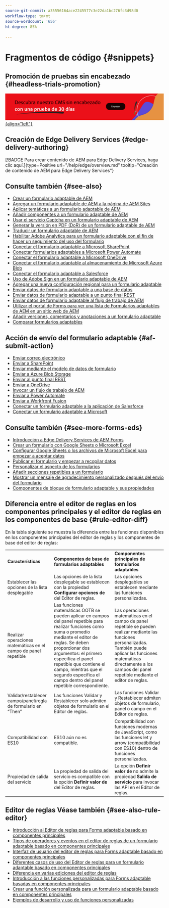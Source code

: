 ```yaml
---
source-git-commit: a35556164ace2245577c3e22da1bc276fc3d98d0
workflow-type: tm+mt
source-wordcount: '656'
ht-degree: 85%

---
```

# Fragmentos de código {#snippets}

## Promoción de pruebas sin encabezado {#headless-trials-promotion}

[![Conozca nuestro CMS sin encabezado con prueba de 30 días](./assets/aem-headless-trial-promo.png){align="left"}](https://commerce.adobe.com/business-trial/sign-up?items%5B0%5D%5Bid%5D=649A1AF5CBC5467A25E84F2561274821&amp;cli=headless_exl_banner_campaign&amp;co=US&amp;lang=en)

## Creación de Edge Delivery Services {#edge-delivery-authoring}

[!BADGE Para crear contenido de AEM para Edge Delivery Services, haga clic aquí.]{type=Positive url="/help/edge/overview.md" tooltip="Creación de contenido de AEM para Edge Delivery Services"}

## Consulte también {#see-also}

* [Crear un formulario adaptable de AEM](/help/forms/creating-adaptive-form-core-components.md)
* [Agregar un formulario adaptable de AEM a la página de AEM Sites](/help/forms/create-or-add-an-adaptive-form-to-aem-sites-page.md)
* [Aplicar temáticas a un formulario adaptable de AEM](/help/forms/using-themes-in-core-components.md)
* [Añadir componentes a un formulario adaptable de AEM](https://experienceleague.adobe.com/docs/experience-manager-core-components/using/adaptive-forms/introduction.html?lang=es#components)
* [Usar el servicio Captcha en un formulario adaptable de AEM](/help/forms/captcha-adaptive-forms-core-components.md)
* [Generar la versión en PDF (DoR) de un formulario adaptable de AEM](/help/forms/generate-document-of-record-core-components.md)
* [Traducir un formulario adaptable de AEM](/help/forms/using-aem-translation-workflow-to-localize-adaptive-forms-core-components.md)
* [Habilitar Adobe Analytics para un formulario adaptable con el fin de hacer un seguimiento del uso del formulario](/help/forms/enable-adobe-analytics-adaptive-form-using-experience-cloud-setup-automation.md)
* [Conectar el formulario adaptable a Microsoft SharePoint](/help/forms/configure-submit-actions-core-components.md#submit-to-sharedrive)
* [Conectar formularios adaptables a Microsoft Power Automate](/help/forms/configure-submit-actions-core-components.md#microsoft-power-automate)
* [Conectar el formulario adaptable a Microsoft OneDrive](/help/forms/configure-submit-actions-core-components.md#create-a-onedrive-configuration)
* [Conectar el formulario adaptable al almacenamiento de Microsoft Azure Blob](/help/forms/configure-submit-actions-core-components.md#azure-blob-storage)
* [Conectar el formulario adaptable a Salesforce](/help/forms/aem-forms-salesforce-integration.md)
* [Uso de Adobe Sign en un formulario adaptable de AEM](/help/forms/working-with-adobe-sign.md)
* [Agregar una nueva configuración regional para un formulario adaptable](/help/forms/supporting-new-language-localization-core-components.md)
* [Enviar datos de formulario adaptable a una base de datos](https://experienceleague.adobe.com/docs/experience-manager-cloud-service/content/forms/integrate/use-form-data-model/data-integration.html?lang=es)
* [Enviar datos de formulario adaptable a un punto final REST](/help/forms/configure-submit-actions-core-components.md#submit-to-rest-endpoint)
* [Enviar datos de formulario adaptable al flujo de trabajo de AEM](/help/forms/configure-submit-actions-core-components.md#invoke-an-aem-workflow)
* [Utilizar el portal de Forms para ver una lista de Formularios adaptables de AEM en un sitio web de AEM](/help/forms/configure-forms-portal.md)
* [Añadir versiones, comentarios y anotaciones a un formulario adaptable](/help/forms/add-comments-annotations-versioning-adaptive-form-core-components.md)
* [Comparar formularios adaptables](/help/forms/compare-forms.md)


## Acción de envío del formulario adaptable {#af-submit-action}

* [Enviar correo electrónico](/help/forms/configure-submit-action-send-email.md)
* [Enviar a SharePoint](/help/forms/configure-submit-action-sharepoint.md)
* [Enviar mediante el modelo de datos de formulario](/help/forms/using-form-data-model.md#write-submitted-adaptive-form-data-into-data-sources-write-af)
* [Enviar a Azure Blob Storage](/help/forms/configure-submit-action-azure-blob-storage.md)
* [Enviar al punto final REST](/help/forms/configure-submit-action-restpoint.md)
* [Enviar a OneDrive](/help/forms/configure-submit-action-onedrive.md)
* [Invocar un flujo de trabajo de AEM](/help/forms/configure-submit-action-workflow.md)
* [Enviar a Power Automate](/help/forms/forms-microsoft-power-automate-integration.md)
* [Enviar a Workfront Fusion](/help/forms/submit-adaptive-form-to-workfront-fusion.md)
* [Conectar un formulario adaptable a la aplicación de Salesforce](/help/forms/aem-forms-salesforce-integration.md)
* [Conectar un formulario adaptable a Microsoft](/help/forms/ms-dynamics-odata-configuration.md)

## Consulte también {#see-more-forms-eds}

* [Introducción a Edge Delivery Services de AEM Forms](/help/edge/docs/forms/tutorial.md)
* [Crear un formulario con Google Sheets o Microsoft Excel](/help/edge/docs/forms/create-forms.md)
* [Configurar Google Sheets o los archivos de Microsoft Excel para empezar a aceptar datos](/help/edge/docs/forms/submit-forms.md)
* [Publicar el formulario y empezar a recopilar datos](/help/edge/docs/forms/publish-forms.md)
* [Personalizar el aspecto de los formularios](/help/edge/docs/forms/style-theme-forms.md)
* [Añadir secciones repetibles a un formulario](/help/edge/docs/forms/repeatable-forms.md)
* [Mostrar un mensaje de agradecimiento personalizado después del envío del formulario](/help/edge/docs/forms/thank-you-page-form.md)
* [Componentes de bloque de formulario adaptable y sus propiedades](/help/edge/docs/forms/form-components.md)


## Diferencia entre el editor de reglas en los componentes principales y el editor de reglas en los componentes de base  {#rule-editor-diff}

En la tabla siguiente se muestra la diferencia entre las funciones disponibles en los componentes principales del editor de reglas y los componentes de base del editor de reglas:

<table>
  <tbody>
  <tr>
    <td><strong>Características</strong></td>
    <td><strong>Componentes de base de formularios adaptables</strong></td>
    <td><strong>Componentes principales de formularios adaptables</strong></td>   
    </tr>
  </tr>
  <tr>
    <td>Establecer las opciones de la lista desplegable </td>
    <td>Las opciones de la lista desplegable se establecen con la propiedad <b>Configurar opciones de</b> del Editor de reglas.</td>
    <td>Las opciones desplegables se establecen mediante las funciones personalizadas. 
   </td>
   </tr>
     </tr>
   <tr>
    <td>Realizar operaciones matemáticas en el campo de panel repetible </td>
    <td>Las funciones matemáticas OOTB se pueden aplicar en campos del panel repetible para realizar funciones como suma o promedio mediante el editor de reglas. Se deben proporcionar dos argumentos: el primero especifica el panel repetible que contiene el campo, mientras que el segundo especifica el campo dentro del panel repetible correspondiente. </td>
    <td>Las operaciones matemáticas en el campo de panel repetible se pueden realizar mediante las funciones personalizadas. También puede aplicar las funciones matemáticas directamente a los campos del panel repetible mediante el editor de reglas.
   </td>
   </tr>
      <tr>
    <td>Validar/restablecer campo/panel/regla de formulario en “Then” </td>
    <td>Las funciones Validar y Restablecer solo admiten objetos de formulario en el Editor de reglas. 
   </td>
    <td>Las funciones Validar y Restablecer admiten objetos de formulario, panel o campo en el Editor de reglas. 
   </td>
   </tr>
   <tr>
    <td>Compatibilidad con ES10 </td>
    <td>ES10 aún no es compatible. </td>
    <td>Compatibilidad con funciones modernas de JavaScript, como las funciones let y arrow (compatibilidad con ES10) dentro de funciones personalizadas. 
   </td>
   </tr>
   </tr>
   <tr>
   <td>Propiedad de salida del servicio</td>
   <td> La propiedad de salida del servicio es compatible con la opción <b>Definir valor de</b> del Editor de reglas. </td>
   <td>La opción <b>Definir valor de</b> no admite la propiedad <b>Salida de servicio</b> para invocar las API en el Editor de reglas.
   </td>
   </tr>
   </tr>
   </tr>
  </tbody>
  <table>
  </tbody>

## Editor de reglas Véase también {#see-also-rule-editor}

* [Introducción al Editor de reglas para Forms adaptable basado en componentes principales](/help/forms/rule-editor-core-components.md)
* [Tipos de operadores y eventos en el editor de reglas de un formulario adaptable basado en componentes principales](/help/forms/rule-editor-core-components-events-operators.md)
* [Interfaz de usuario del editor de reglas para Forms adaptable basado en componentes principales](/help/forms/rule-editor-core-components-user-interface.md)
* [Diferentes casos de uso del Editor de reglas para un formulario adaptable basado en componentes principales](/help/forms/rule-editor-core-components-user-interface.md)
* [Diferencia en varias ediciones del editor de reglas](/help/forms/rule-editor-core-components-difference-tables.md)
* [Introducción a las funciones personalizadas para Forms adaptable basadas en componentes principales](/help/forms/create-and-use-custom-functions.md)
* [Crear una función personalizada para un formulario adaptable basado en componentes principales](/help/forms/custom-function-core-component-create-function.md)
* [Ejemplos de desarrollo y uso de funciones personalizadas](/help/forms/custom-function-core-components-use-cases.md)